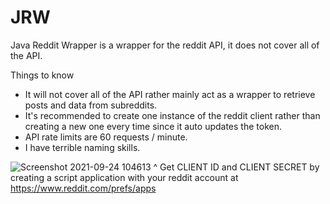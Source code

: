 # JRW
Java Reddit Wrapper is a wrapper for the reddit API, it does not cover all of the API.

Things to know
- It will not cover all of the API rather mainly act as a wrapper to retrieve posts and data from subreddits.
- It's recommended to create one instance of the reddit client rather than creating a new one every time since it auto updates the token.
- API rate limits are 60 requests / minute.
- I have terrible naming skills.


![Screenshot 2021-09-24 104613](https://user-images.githubusercontent.com/82509155/134630815-df29ade1-7fd0-4f86-b725-88bb6495a2bd.png)
^ Get CLIENT ID and CLIENT SECRET by creating a script application with your reddit account at https://www.reddit.com/prefs/apps

